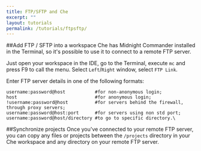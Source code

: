 ```yaml
---
title: FTP/SFTP and Che
excerpt: ""
layout: tutorials
permalink: /tutorials/ftpsftp/
---
```

##Add FTP / SFTP into a workspace
Che has Midnight Commander installed in the Terminal, so it's possible to use it to connect to a remote FTP server.

Just open your workspace in the IDE, go to the Terminal, execute `mc` and press F9 to call the menu. Select `Left`/`Right` window, select `FTP Link`.

Enter FTP server details in one of the following formats:
```shell  
username:password@host           #for non-anonymous login;
host                             #for anonymous login;
!username:password@host          #for servers behind the firewall, through proxy servers;
username:password@host:port      #for servers using non std port;
username:password@host/directory #to go to specific directory.\
```
##Synchronize projects
Once you've connected to your remote FTP server, you can copy any files or projects between the `/projects` directory in your Che workspace and any directory on your remote FTP server.
